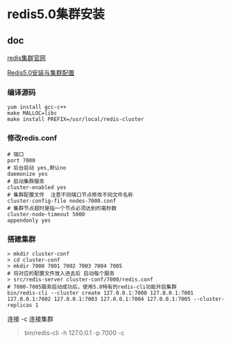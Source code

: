 # redis5.0集群安装

## doc
[redis集群官网](https://redis.io/topics/cluster-tutorial)

[Redis5.0安装与集群配置](https://blog.csdn.net/u013206433/article/details/83659237)

### 编译源码
```
yum install gcc-c++
make MALLOC=libc
make install PREFIX=/usr/local/redis-cluster
```

### 修改redis.conf
```
# 端口  
port 7000
# 后台启动 yes,默认no
daemonize yes
# 启动集群服务
cluster-enabled yes
# 集群配置文件  注意不同端口节点修改不同文件名称
cluster-config-file nodes-7000.conf
# 集群节点超时是指一个节点必须达到的毫秒数
cluster-node-timeout 5000
appendonly yes
```

### 搭建集群
```
> mkdir cluster-conf
> cd cluster-conf
> mkdir 7000 7001 7002 7003 7004 7005
# 将对应的配置文件放入进去后 启动每个服务
> src/redis-server cluster-conf/7000/redis.conf 
# 7000-7005服务启动成功后，使用5.0特有的redis-cli功能开启集群
bin/redis-cli --cluster create 127.0.0.1:7000 127.0.0.1:7001 127.0.0.1:7002 127.0.0.1:7003 127.0.0.1:7004 127.0.0.1:7005 --cluster-replicas 1
```

连接
-c 连接集群
> bin/redis-cli -h 127.0.0.1 -p 7000 -c